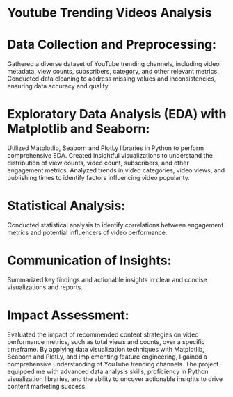 # Youtube Trending Videos Analysis

# Data Collection and Preprocessing:
Gathered a diverse dataset of YouTube trending channels, including video metadata, view counts, subscribers, category, and other relevant metrics.
Conducted data cleaning to address missing values and inconsistencies, ensuring data accuracy and quality.

# Exploratory Data Analysis (EDA) with Matplotlib and Seaborn:
Utilized Matplotlib, Seaborn and PlotLy libraries in Python to perform comprehensive EDA.
Created insightful visualizations to understand the distribution of view counts, video count, subscribers, and other engagement metrics.
Analyzed trends in video categories, video views, and publishing times to identify factors influencing video popularity.

# Statistical Analysis:
Conducted statistical analysis to identify correlations between engagement metrics and potential influencers of video performance.

# Communication of Insights:
Summarized key findings and actionable insights in clear and concise visualizations and reports.

# Impact Assessment:
Evaluated the impact of recommended content strategies on video performance metrics, such as total views and counts, over a specific timeframe.
By applying data visualization techniques with Matplotlib, Seaborn and PlotLy, and implementing feature engineering, I gained a comprehensive understanding of YouTube trending channels. The project equipped me with advanced data analysis skills, proficiency in Python visualization libraries, and the ability to uncover actionable insights to drive content marketing success.
